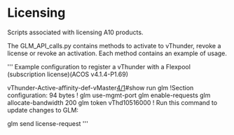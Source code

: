 # Licensing
Scripts associated with licensing A10 products.

The GLM_API_calls.py contains methods to activate to vThunder, revoke a license or revoke an activation. Each method contains an example of usage.


'''
Example configuration to register a vThunder with a Flexpool (subscription license)(ACOS v4.1.4-P1.69)

vThunder-Active-affinity-def-vMaster[4/1](config:2)#show run glm
!Section configuration: 94 bytes
!
glm use-mgmt-port
glm enable-requests
glm allocate-bandwidth 200
glm token vThd10516000
!
Run this command to update changes to GLM:

  glm send license-request
'''
